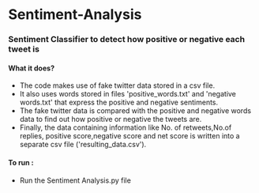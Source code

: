 # Sentiment-Analysis
### Sentiment Classifier to detect how positive or negative each tweet is 

#### What it does?
- The code makes use of fake twitter data stored in a csv file.
- It also uses words stored in files 'positive_words.txt' and 'negative words.txt' that express the positive and negative sentiments.
- The fake twitter data is compared with the positive and negative words data to find out how positive or negative the tweets are.
- Finally, the data containing information like No. of retweets,No.of replies, positive score,negative score and net score is written into a separate csv file ('resulting_data.csv').

####  To run :
- Run the Sentiment Analysis.py file
